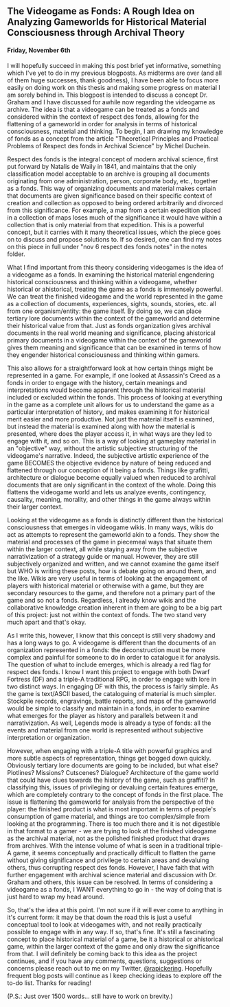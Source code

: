 ## The Videogame as Fonds: A Rough Idea on Analyzing Gameworlds for Historical Material Consciousness through Archival Theory
#### Friday, November 6th

I will hopefully succeed in making this post brief yet informative, something which I've yet to do in my previous blogposts. As midterms are over (and all of them huge successes, thank goodness), I have been able to focus more easily on doing work on this thesis and making some progress on material I am sorely behind in. This blogpost is intended to discuss a concept Dr. Graham and I have discussed for awhile now regarding the videogame as archive. The idea is that a videogame can be treated as a fonds and considered within the context of respect des fonds, allowing for the flattening of a gameworld in order for analysis in terms of historical consciousness, material and thinking. To begin, I am drawing my knowledge of fonds as a concept from the article "Theoretical Principles and Practical Problems of Respect des fonds in Archival Science" by Michel Duchein.

Respect des fonds is the integral concept of modern archival science, first put forward by Natalis de Waily in 1841, and maintains that the only classification model acceptable to an archive is grouping all documents originating from one administration, person, corporate body, etc., together as a fonds. This way of organizing documents and material makes certain that documents are given significance based on their specific context of creation and collection as opposed to being ordered arbitrarily and divorced from this significance. For example, a map from a certain expedition placed in a collection of maps loses much of the significance it would have within a collection that is only material from that expedition. This is a powerful concept, but it carries with it many theoretical issues, which the piece goes on to discuss and propose solutions to. If so desired, one can find my notes on this piece in full under "nov 6 respect des fonds notes" in the notes folder.

What I find important from this theory considering videogames is the idea of a videogame as a fonds. In examining the historical material engendering historical consciousness and thinking within a videogame, whether historical or ahistorical, treating the game as a fonds is immensely powerful. We can treat the finished videogame and the world represented in the game as a collection of documents, experiences, sights, sounds, stories, etc. all from one organism/entity: the game itself. By doing so, we can place tertiary lore documents within the context of the gameworld and determine their historical value from that. Just as fonds organization gives archival documents in the real world meaning and significance, placing ahistorical primary documents in a videogame within the context of the gameworld gives them meaning and significance that can be examined in terms of how they engender historical consciousness and thinking within gamers. 

This also allows for a straightforward look at how certain things might be represented in a game. For example, if one looked at Assassin's Creed as a fonds in order to engage with the history, certain meanings and interpretations would become apparent through the historical material included or excluded within the fonds. This process of looking at everything in the game as a complete unit allows for us to understand the game as a particular interpretation of history, and makes examining it for historical merit easier and more productive. Not just the material itself is examined, but instead the material is examined along with how the material is presented, where does the player access it, in what ways are they led to engage with it, and so on. This is a way of looking at gameplay material in an "objective" way, without the artistic subjective structuring of the videogame's narrative. Indeed, the subjective artistic experience of the game BECOMES the objective evidence by nature of being reduced and flattened through our conception of it being a fonds. Things like grafitti, architecture or dialogue become equally valued when reduced to archival documents that are only significant in the context of the whole. Doing this flattens the videogame world and lets us analyze events, contingency, causality, meaning, morality, and other things in the game always within their larger context. 

Looking at the videogame as a fonds is distinctly different than the historical consciousness that emerges in videogame wikis. In many ways, wikis do act as attempts to represent the gameworld akin to a fonds. They show the material and processes of the game in piecemeal ways that situate them within the larger context, all while staying away from the subjective narrativization of a strategy guide or manual. However, they are still subjectively organized and written, and we cannot examine the game itself but WHO is writing these posts, how is debate going on around them, and the like. Wikis are very useful in terms of looking at the engagement of players with historical material or otherwise with a game, but they are secondary resources to the game, and therefore not a primary part of the game and so not a fonds. Regardless, I already know wikis and the collaborative knowledge creation inherent in them are going to be a big part of this project: just not within the context of fonds. The two stand very much apart and that's okay. 

As I write this, however, I know that this concept is still very shadowy and has a long ways to go. A videogame is different than the documents of an organization represented in a fonds: the deconstruction must be more complex and painful for someone to do in order to catalogue it for analysis. The question of what to include emerges, which is already a red flag for respect des fonds. I know I want this project to engage with both  Dwarf Fortress (DF) and a triple-A traditional RPG, in order to engage with lore in two distinct ways. In engaging DF with this, the process is fairly simple. As the game is text/ASCII based, the cataloguing of material is much simpler. Stockpile records, engravings, battle reports, and maps of the gameworld would be simple to classify and maintain in a fonds, in order to examine what emerges for the player as history and parallels between it and narrativization. As well, Legends mode is already a type of fonds: all the events and material from one world is represented without subjective interpretation or organization.

However, when engaging with a triple-A title with powerful graphics and more subtle aspects of representation, things get bogged down quickly. Obviously tertiary lore documents are going to be included, but what else? Plotlines? Missions? Cutscenes? Dialogue? Architecture of the game world that could have clues towards the history of the game, such as graffiti? In classifying this, issues of privileging or devaluing certain features emerge, which are completely contrary to the concept of fonds in the first place. The issue is flattening the gameworld for analysis from the perspective of the player: the finished product is what is most important in terms of people's consumption of game material, and things are too complex/simple from looking at the programming. There is too much there and it is not digestible in that format to a gamer - we are trying to look at the finished videogame as the archival material, not as the polished finished product that draws from archives. With the intense volume of what is seen in a traditional triple-A game, it seems conceptually and practically difficult to flatten the game without giving significance and privilege to certain areas and devaluing others, thus corrupting respect des fonds. However, I have faith that with further engagement with archival science material and discussion with Dr. Graham and others, this issue can be resolved. In terms of considering a videogame as a fonds, I WANT everything to go in - the way of doing that is just hard to wrap my head around. 

So, that's the idea at this point. I'm not sure if it will ever come to anything in it's current form: it may be that down the road this is just a useful conceptual tool to look at videogames with, and not really practically possible to engage with in any way. If so, that's fine. It's still a fascinating concept to place historical material of a game, be it a historical or ahistorical game, within the larger context of the game and only draw the significance from that. I will definitely be coming back to this idea as the project continues, and if you have any comments, questions, suggestions or concerns please reach out to me on my Twitter, [@rapickering](http://www.twitter.com/rapickering). Hopefully frequent blog posts will continue as I keep checking ideas to explore off the to-do list. Thanks for reading!

(P.S.: Just over 1500 words... still have to work on brevity.)
